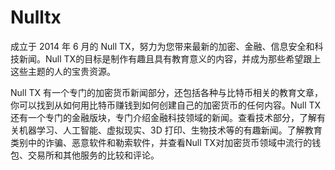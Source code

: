 # Nulltx

成立于 2014 年 6 月的 Null TX，努力为您带来最新的加密、金融、信息安全和科技新闻。Null TX的目标是制作有趣且具有教育意义的内容，并成为那些希望跟上这些主题的人的宝贵资源。

Null TX 有一个专门的加密货币新闻部分，还包括各种与比特币相关的教育文章，你可以找到从如何用比特币赚钱到如何创建自己的加密货币的任何内容。Null TX还有一个专门的金融版块，专门介绍金融科技领域的新闻。查看技术部分，了解有关机器学习、人工智能、虚拟现实、3D 打印、生物技术等的有趣新闻。了解教育类别中的诈骗、恶意软件和勒索软件，并查看Null TX对加密货币领域中流行的钱包、交易所和其他服务的比较和评论。
